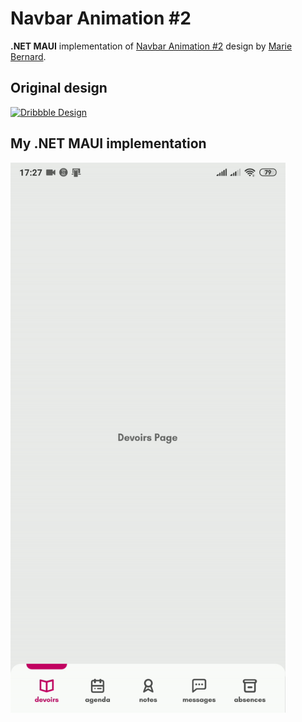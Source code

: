 # Navbar Animation #2

**.NET MAUI** implementation of [Navbar Animation #2](https://dribbble.com/shots/14122275-Navbar-Animation-2) design by [Marie Bernard](https://dribbble.com/marie_brn).

## Original design
[![Dribbble Design](https://github.com/RadekVyM/Navbar-Animation-2/blob/main/navbaranimation%20original.gif)](https://dribbble.com/shots/14122275-Navbar-Animation-2)

## My .NET MAUI implementation

<img src="https://github.com/RadekVyM/Navbar-Animation-2/blob/main/navbaranimation.gif" data-canonical-src="https://github.com/RadekVyM/Navbar-Animation-2/blob/main/navbaranimation.gif" width="440" height="880" />

